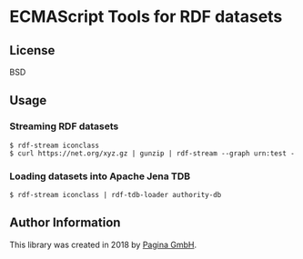 # ECMAScript Tools for RDF datasets

## License

BSD

## Usage

### Streaming RDF datasets

``` shell
$ rdf-stream iconclass
$ curl https://net.org/xyz.gz | gunzip | rdf-stream --graph urn:test -
```

### Loading datasets into Apache Jena TDB

``` shell
$ rdf-stream iconclass | rdf-tdb-loader authority-db
```

## Author Information

This library was created in 2018 by [Pagina GmbH](https://www.pagina.gmbh/).
